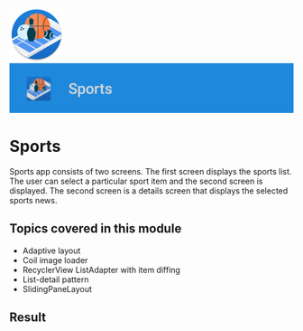 ![ic_launcher_sports](src/main/res/mipmap-xhdpi/ic_launcher_sports_round.png?raw=true) ![ic_launcher_unscramble](images/Screenshot_20220718_172700.png?raw=true)

# Sports

Sports app consists of two screens. The first screen displays the sports list. The user can select a
particular sport item and the second screen is displayed. The second screen is a details screen that
displays the selected sports news.

## Topics covered in this module

- Adaptive layout
- Coil image loader
- RecyclerView ListAdapter with item diffing
- List-detail pattern
- SlidingPaneLayout

## Result
